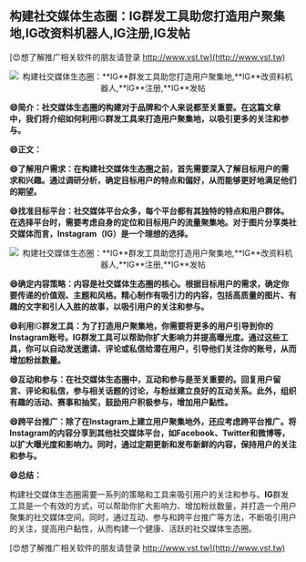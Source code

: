 ## **构建社交媒体生态圈：**IG**群发工具助您打造用户聚集地,**IG**改资料机器人,**IG**注册,**IG**发帖**

[😍想了解推广相关软件的朋友请登录 http://www.vst.tw](http://www.vst.tw)

 <center><img src="https://vst.tw/MP4/tuiguang/png/5.png" alt="构建社交媒体生态圈：**IG**群发工具助您打造用户聚集地,**IG**改资料机器人,**IG**注册,**IG**发帖"></center>

**😄简介：社交媒体生态圈的构建对于品牌和个人来说都至关重要。在这篇文章中，我们将介绍如何利用**IG**群发工具来打造用户聚集地，以吸引更多的关注和参与。**

**😄正文：**

**😄了解用户需求：在构建社交媒体生态圈之前，首先需要深入了解目标用户的需求和兴趣。通过调研分析，确定目标用户的特点和偏好，从而能够更好地满足他们的期望。**

**😄找准目标平台：社交媒体平台众多，每个平台都有其独特的特点和用户群体。在选择平台时，需要考虑自身的定位和目标用户的流量聚集地。对于图片分享类社交媒体而言，Instagram（**IG**）是一个理想的选择。**

 <center><img src="https://vst.tw/MP4/tuiguang/png/1.png" alt="构建社交媒体生态圈：**IG**群发工具助您打造用户聚集地,**IG**改资料机器人,**IG**注册,**IG**发帖"></center>

**😄确定内容策略：内容是社交媒体生态圈的核心。根据目标用户的需求，确定你要传递的价值观、主题和风格。精心制作有吸引力的内容，包括高质量的图片、有趣的文字和引人入胜的故事，以吸引用户的关注和参与。**

**😄利用**IG**群发工具：为了打造用户聚集地，你需要将更多的用户引导到你的Instagram账号。**IG**群发工具可以帮助你扩大影响力并提高曝光度。通过这些工具，你可以自动发送邀请、评论或私信给潜在用户，引导他们关注你的账号，从而增加粉丝数量。**

**😄互动和参与：在社交媒体生态圈中，互动和参与是至关重要的。回复用户留言、评论和私信，参与相关话题的讨论，与粉丝建立良好的互动关系。此外，组织有趣的活动、赛事和抽奖，鼓励用户积极参与，增加用户黏性。**

**😄跨平台推广：除了在Instagram上建立用户聚集地外，还应考虑跨平台推广。将Instagram的内容分享到其他社交媒体平台，如Facebook、Twitter和微博等，以扩大曝光度和影响力。同时，通过定期更新和发布新鲜的内容，保持用户的关注和参与。**

**😄总结：**

构建社交媒体生态圈需要一系列的策略和工具来吸引用户的关注和参与。**IG**群发工具是一个有效的方式，可以帮助你扩大影响力、增加粉丝数量，并打造一个用户聚集的社交媒体空间。同时，通过互动、参与和跨平台推广等方法，不断吸引用户的关注，提高用户黏性，从而构建一个健康、活跃的社交媒体生态圈。

[😍想了解推广相关软件的朋友请登录 http://www.vst.tw](http://www.vst.tw)



